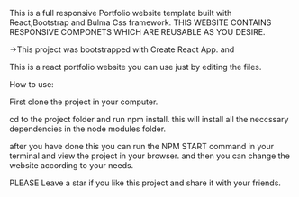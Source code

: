 

This is a full responsive Portfolio website template built with React,Bootstrap and Bulma Css framework. THIS WEBSITE CONTAINS RESPONSIVE COMPONETS WHICH ARE REUSABLE AS YOU DESIRE.

->This project was bootstrapped with Create React App. and

This is a react portfolio website you can use just by editing the files.

How to use:

First clone the project in your computer.

cd to the project folder and run npm install. this will install all the neccssary dependencies in the node modules folder.

after you have done this you can run the NPM START command in your terminal and view the project in your browser. and then you can change the website according to your needs.

PLEASE Leave a star if you like this project and share it with your friends.
